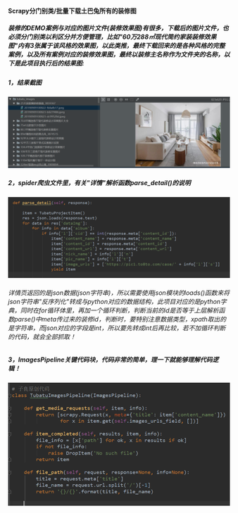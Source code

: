 #### Scrapy分门别类/批量下载土巴兔所有的装修图
##### 装修的DEMO案例与对应的图片文件(装修效果图)有很多，下载后的图片文件，也必须分门别类以利区分并方便管理，比如"60万288㎡现代简约家装装修效果图"内有3张属于该风格的效果图，以此类推，最终下载回来的是各种风格的完整案例，以及所有案例对应的装修效果图，最终以装修主名称作为文件夹的名称，以下是此项目执行后的结果图:
##### 1，结果截图
![img1](https://github.com/ziliang-wang/tubatu/blob/master/images/tubatu_1.png)
##### 2，spider爬虫文件里，有关"详情"解析函数parse_detail()的说明
![img4](https://github.com/ziliang-wang/tubatu/blob/master/images/%E5%BE%AE%E4%BF%A1%E6%88%AA%E5%9B%BE_20200427163920.png)
###### 详情页返回的是json数据(json字符串)，所以需要使用json模块的loads()函数来将json字符串"反序列化"转成与python对应的数据结构，此项目对应的是python字典，同时在for循环体里，再加一个循环判断，判断当前的id是否等于上层解析函数parse()中meta传过来的装修id，判断时，要特别注意数据类型，xpath取出的是字符串，而json对应的字段是int，所以要先转成int后再比较，若不加循环判断的代码，就会全部抓取！

##### 3，ImagesPipeline关键代码块，代码非常的简单，理一下就能够理解代码逻辑！
![img3](https://github.com/ziliang-wang/tubatu/blob/master/images/tubatu_code.png)
